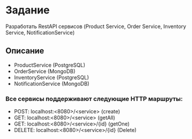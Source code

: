 # Задание

Разработать RestAPI сервисов (Product Service, Order Service, Inventory Service, NotificationService)

## Описание

- ProductService      (PostgreSQL) 
- OrderService        (MongoDB)
- InventoryService    (PostgreSQL)
- NotificationService (MongoDB)


### Все сервисы поддерживают следующие HTTP маршруты:

- POST:   localhost:<8080>/\<service>      (create)
- GET:    localhost:<8080>/\<service>      (getAll)
- GET:    localhost:<8080>/\<service>/{id} (getOne)
- DELETE: localhost:<8080>/\<service>/{id} (Delete)
